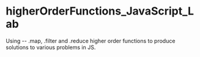 # higherOrderFunctions_JavaScript_Lab
Using --  .map, .filter and .reduce higher order functions to produce solutions to various problems in JS.
